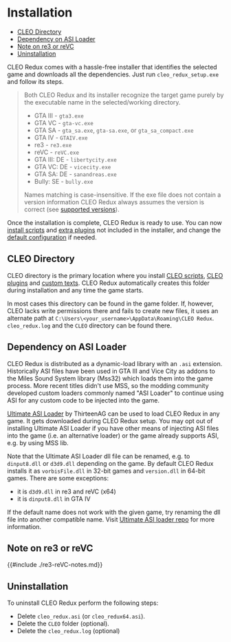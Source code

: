 # Installation

- [CLEO Directory](#cleo-directory)
- [Dependency on ASI Loader](#dependency-on-asi-loader)
- [Note on re3 or reVC](#note-on-re3-or-revc)
- [Uninstallation](#uninstallation)

CLEO Redux comes with a hassle-free installer that identifies the selected game and downloads all the dependencies. Just run `cleo_redux_setup.exe` and follow its steps.

> Both CLEO Redux and its installer recognize the target game purely by the executable name in the selected/working directory.
>
> - GTA III - `gta3.exe`
> - GTA VC - `gta-vc.exe`
> - GTA SA - `gta_sa.exe`, `gta-sa.exe`, or `gta_sa_compact.exe`
> - GTA IV - `GTAIV.exe`
> - re3 - `re3.exe`
> - reVC - `reVC.exe`
> - GTA III: DE - `libertycity.exe`
> - GTA VC: DE - `vicecity.exe`
> - GTA SA: DE - `sanandreas.exe`
> - Bully: SE - `bully.exe`
>
> Names matching is case-insensitive. If the exe file does not contain a version information CLEO Redux always assumes the version is correct (see [supported versions](./introduction.md#supported-releases)).

Once the installation is complete, CLEO Redux is ready to use. You can now [install scripts](./installation-scripts.md) and [extra plugins](./installation-plugins.md) not included in the installer, and change the [default configuration](./config.md) if needed.

## CLEO Directory

CLEO directory is the primary location where you install [CLEO scripts](./installation-scripts.md), [CLEO plugins](./installation-plugins.md) and [custom texts](./using-fxt.md). CLEO Redux automatically creates this folder during installation and any time the game starts.

In most cases this directory can be found in the game folder. If, however, CLEO lacks write permissions there and fails to create new files, it uses an alternate path at `C:\Users\<your_username>\AppData\Roaming\CLEO Redux`. `cleo_redux.log` and the `CLEO` directory can be found there.

## Dependency on ASI Loader

CLEO Redux is distributed as a dynamic-load library with an `.asi` extension. Historically ASI files have been used in GTA III and Vice City as addons to the Miles Sound System library (Mss32) which loads them into the game process. More recent titles didn't use MSS, so the modding community developed custom loaders commonly named "ASI Loader" to continue using ASI for any custom code to be injected into the game.

[Ultimate ASI Loader](https://github.com/ThirteenAG/Ultimate-ASI-Loader/releases) by ThirteenAG can be used to load CLEO Redux in any game. It gets downloaded during CLEO Redux setup. You may opt out of installing Ultimate ASI Loader if you have other means of injecting ASI files into the game (i.e. an alternative loader) or the game already supports ASI, e.g. by using MSS lib.

Note that the Ultimate ASI Loader dll file can be renamed, e.g. to `dinput8.dll` or `d3d9.dll` depending on the game. By default CLEO Redux installs it as `vorbisFile.dll` in 32-bit games and `version.dll` in 64-bit games. There are some exceptions:

- it is `d3d9.dll` in re3 and reVC (x64)
- it is `dinput8.dll` in GTA IV

If the default name does not work with the given game, try renaming the dll file into another compatible name. Visit [Ultimate ASI loader repo](https://github.com/ThirteenAG/Ultimate-ASI-Loader) for more information.

## Note on re3 or reVC

{{#include ./re3-reVC-notes.md}}

## Uninstallation

To uninstall CLEO Redux perform the following steps:

- Delete `cleo_redux.asi` (or `cleo_redux64.asi`).
- Delete the `CLEO` folder (optional).
- Delete the `cleo_redux.log` (optional)
